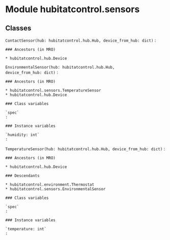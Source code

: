 # Module hubitatcontrol.sensors

## Classes

`ContactSensor(hub: hubitatcontrol.hub.Hub, device_from_hub: dict)`
:

```
### Ancestors (in MRO)

* hubitatcontrol.hub.Device
```

`EnvironmentalSensor(hub: hubitatcontrol.hub.Hub, device_from_hub: dict)`
:

```
### Ancestors (in MRO)

* hubitatcontrol.sensors.TemperatureSensor
* hubitatcontrol.hub.Device

### Class variables

`spec`
:

### Instance variables

`humidity: int`
:
```

`TemperatureSensor(hub: hubitatcontrol.hub.Hub, device_from_hub: dict)`
:

```
### Ancestors (in MRO)

* hubitatcontrol.hub.Device

### Descendants

* hubitatcontrol.environment.Thermostat
* hubitatcontrol.sensors.EnvironmentalSensor

### Class variables

`spec`
:

### Instance variables

`temperature: int`
:
```
